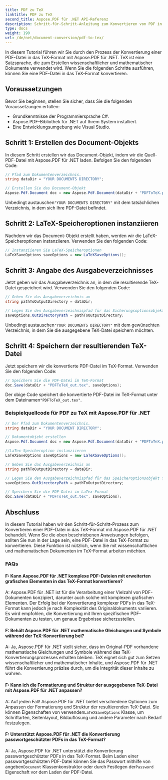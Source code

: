 ```yaml
---
title: PDF zu TeX
linktitle: PDF zu TeX
second_title: Aspose.PDF für .NET API-Referenz
description: Schritt-für-Schritt-Anleitung zum Konvertieren von PDF in TeX mit Aspose.PDF für .NET.
type: docs
weight: 190
url: /de/net/document-conversion/pdf-to-tex/
---
```

In diesem Tutorial führen wir Sie durch den Prozess der Konvertierung einer PDF-Datei in das TeX-Format mit Aspose.PDF für .NET. TeX ist eine Satzsprache, die zum Erstellen wissenschaftlicher und mathematischer Dokumente verwendet wird. Wenn Sie die folgenden Schritte ausführen, können Sie eine PDF-Datei in das TeX-Format konvertieren.

## Voraussetzungen
Bevor Sie beginnen, stellen Sie sicher, dass Sie die folgenden Voraussetzungen erfüllen:

- Grundkenntnisse der Programmiersprache C#.
- Aspose.PDF-Bibliothek für .NET auf Ihrem System installiert.
- Eine Entwicklungsumgebung wie Visual Studio.

## Schritt 1: Erstellen des Document-Objekts
In diesem Schritt erstellen wir das Document-Objekt, indem wir die Quell-PDF-Datei mit Aspose.PDF für .NET laden. Befolgen Sie den folgenden Code:

```csharp
// Pfad zum Dokumentenverzeichnis.
string dataDir = "YOUR DOCUMENTS DIRECTORY";

// Erstellen Sie das Document-Objekt
Aspose.Pdf.Document doc = new Aspose.Pdf.Document(dataDir + "PDFToTeX.pdf");
```

 Unbedingt austauschen`"YOUR DOCUMENTS DIRECTORY"` mit dem tatsächlichen Verzeichnis, in dem sich Ihre PDF-Datei befindet.

## Schritt 2: LaTeX-Speicheroptionen instanziieren
Nachdem wir das Document-Objekt erstellt haben, werden wir die LaTeX-Speicheroptionen instanziieren. Verwenden Sie den folgenden Code:

```csharp
// Instanziieren Sie LaTeX-Speicheroptionen
LaTeXSaveOptions saveOptions = new LaTeXSaveOptions();
```

## Schritt 3: Angabe des Ausgabeverzeichnisses
Jetzt geben wir das Ausgabeverzeichnis an, in dem die resultierende TeX-Datei gespeichert wird. Verwenden Sie den folgenden Code:

```csharp
// Geben Sie das Ausgabeverzeichnis an
string pathToOutputDirectory = dataDir;

// Legen Sie den Ausgabeverzeichnispfad für das Sicherungsoptionsobjekt fest
saveOptions.OutDirectoryPath = pathToOutputDirectory;
```

 Unbedingt austauschen`"YOUR DOCUMENTS DIRECTORY"` mit dem gewünschten Verzeichnis, in dem Sie die ausgegebene TeX-Datei speichern möchten.

## Schritt 4: Speichern der resultierenden TeX-Datei
Jetzt speichern wir die konvertierte PDF-Datei im TeX-Format. Verwenden Sie den folgenden Code:

```csharp
// Speichern Sie die PDF-Datei im TeX-Format
doc.Save(dataDir + "PDFToTeX_out.tex", saveOptions);
```

 Der obige Code speichert die konvertierte PDF-Datei im TeX-Format unter dem Dateinamen`"PDFToTeX_out.tex"`.

### Beispielquellcode für PDF zu TeX mit Aspose.PDF für .NET

```csharp
// Der Pfad zum Dokumentenverzeichnis.
string dataDir = "YOUR DOCUMENT DIRECTORY";

// Dokumentobjekt erstellen
Aspose.Pdf.Document doc = new Aspose.Pdf.Document(dataDir + "PDFToTeX.pdf");

//LaTex-Speicheroption instanziieren
LaTeXSaveOptions saveOptions = new LaTeXSaveOptions();

// Geben Sie das Ausgabeverzeichnis an
string pathToOutputDirectory = dataDir;

// Legen Sie den Ausgabeverzeichnispfad für das Speicheroptionsobjekt fest
saveOptions.OutDirectoryPath = pathToOutputDirectory;

// Speichern Sie die PDF-Datei im LaTex-Format
doc.Save(dataDir + "PDFToTeX_out.tex", saveOptions);
```

## Abschluss
In diesem Tutorial haben wir den Schritt-für-Schritt-Prozess zum Konvertieren einer PDF-Datei in das TeX-Format mit Aspose.PDF für .NET behandelt. Wenn Sie die oben beschriebenen Anweisungen befolgen, sollten Sie nun in der Lage sein, eine PDF-Datei in das TeX-Format zu konvertieren. Diese Funktion ist nützlich, wenn Sie mit wissenschaftlichen und mathematischen Dokumenten im TeX-Format arbeiten möchten.

### FAQs

#### F: Kann Aspose.PDF für .NET komplexe PDF-Dateien mit erweiterten grafischen Elementen in das TeX-Format konvertieren?

A: Aspose.PDF für .NET ist für die Verarbeitung einer Vielzahl von PDF-Dokumenten konzipiert, darunter auch solche mit komplexen grafischen Elementen. Der Erfolg bei der Konvertierung komplexer PDFs in das TeX-Format kann jedoch je nach Komplexität des Originaldokuments variieren. Es wird empfohlen, die Konvertierung mit Ihren spezifischen PDF-Dokumenten zu testen, um genaue Ergebnisse sicherzustellen.

#### F: Behält Aspose.PDF für .NET mathematische Gleichungen und Symbole während der TeX-Konvertierung bei?

A: Ja, Aspose.PDF für .NET stellt sicher, dass im Original-PDF vorhandene mathematische Gleichungen und Symbole während des TeX-Konvertierungsprozesses erhalten bleiben. TeX eignet sich gut zum Setzen wissenschaftlicher und mathematischer Inhalte, und Aspose.PDF für .NET führt die Konvertierung präzise durch, um die Integrität dieser Inhalte zu wahren.

#### F: Kann ich die Formatierung und Struktur der ausgegebenen TeX-Datei mit Aspose.PDF für .NET anpassen?

 A: Auf jeden Fall! Aspose.PDF für .NET bietet verschiedene Optionen zum Anpassen der Formatierung und Struktur der resultierenden TeX-Datei. Sie können Eigenschaften von verwenden`LaTeXSaveOptions` Klasse, um Schriftarten, Seitenlayout, Bildauflösung und andere Parameter nach Bedarf festzulegen.

#### F: Unterstützt Aspose.PDF für .NET die Konvertierung passwortgeschützter PDFs in das TeX-Format?

A: Ja, Aspose.PDF für .NET unterstützt die Konvertierung passwortgeschützter PDFs in das TeX-Format. Beim Laden einer passwortgeschützten PDF-Datei können Sie das Passwort mithilfe von angeben`Document` Klassenkonstruktor oder durch Festlegen der`Password` Eigenschaft vor dem Laden der PDF-Datei.